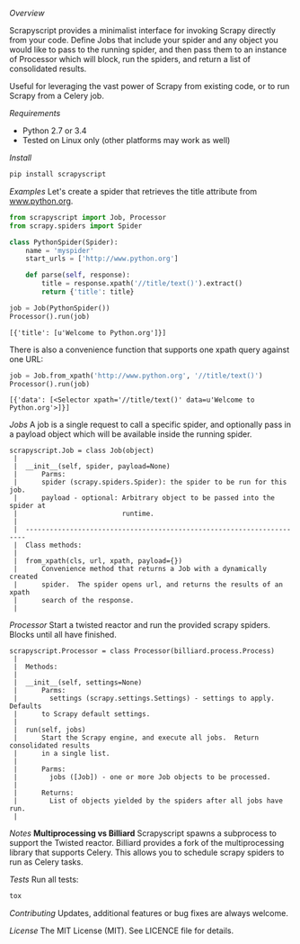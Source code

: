 *Overview*

Scrapyscript provides a minimalist interface for invoking Scrapy directly
from your code. Define Jobs that include your spider and any object
you would like to pass to the running spider, and then pass them to an
instance of Processor which will block, run the spiders, and return a list
of consolidated results.

Useful for leveraging the vast power of Scrapy from existing code, or to
run Scrapy from a Celery job.

*Requirements*
- Python 2.7 or 3.4
- Tested on Linux only (other platforms may work as well)

*Install*
```python
pip install scrapyscript
```

*Examples*
Let's create a spider that retrieves the title attribute from www.python.org.

``` python
from scrapyscript import Job, Processor
from scrapy.spiders import Spider

class PythonSpider(Spider):
    name = 'myspider'
    start_urls = ['http://www.python.org']

    def parse(self, response):
        title = response.xpath('//title/text()').extract()
        return {'title': title}

job = Job(PythonSpider())
Processor().run(job)
```

``` text
[{'title': [u'Welcome to Python.org']}]
```

There is also a convenience function that supports one xpath query against one URL:

``` python
job = Job.from_xpath('http://www.python.org', '//title/text()')
Processor().run(job)
```

``` text
[{'data': [<Selector xpath='//title/text()' data=u'Welcome to Python.org'>]}]
```

*Jobs*
 A job is a single request to call a specific spider, and optionally
 pass in a payload object which will be available inside the running spider.

``` text
scrapyscript.Job = class Job(object)
 |  
 |  __init__(self, spider, payload=None)
 |      Parms:
 |      spider (scrapy.spiders.Spider): the spider to be run for this job.
 |      payload - optional: Arbitrary object to be passed into the spider at
 |                          runtime.
 |  
 |  ----------------------------------------------------------------------
 |  Class methods:
 |  
 |  from_xpath(cls, url, xpath, payload={})
 |      Convenience method that returns a Job with a dynamically created
 |      spider.  The spider opens url, and returns the results of an xpath
 |      search of the response.
 |  
```

*Processor*
 Start a twisted reactor and run the provided scrapy spiders.
 Blocks until all have finished.
```text
scrapyscript.Processor = class Processor(billiard.process.Process)
 |  
 |  Methods:
 |  
 |  __init__(self, settings=None)
 |      Parms:
 |        settings (scrapy.settings.Settings) - settings to apply.  Defaults
 |      to Scrapy default settings.
 |  
 |  run(self, jobs)
 |      Start the Scrapy engine, and execute all jobs.  Return consolidated results
 |      in a single list.
 |      
 |      Parms:
 |        jobs ([Job]) - one or more Job objects to be processed.
 |      
 |      Returns:
 |        List of objects yielded by the spiders after all jobs have run.
 |  
```

*Notes*
**Multiprocessing vs Billiard**
Scrapyscript spawns a subprocess to support the Twisted reactor. Billiard
provides a fork of the multiprocessing library that supports Celery. This
allows you to schedule scrapy spiders to run as Celery tasks.

*Tests*
Run all tests:
```bash
tox
```

*Contributing*
Updates, additional features or bug fixes are always welcome.

*License*
The MIT License (MIT). See LICENCE file for details.
